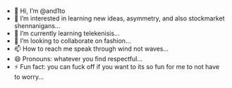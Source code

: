 - 👋 Hi, I’m @and1to
- 👀 I’m interested in learning new ideas, asymmetry, and also stockmarket shennanigans...
- 🌱 I’m currently learning telekenisis...
- 💞️ I’m looking to collaborate on fashion...
- 📫 How to reach me speak through wind not waves...
- 😄 Pronouns: whatever you find respectful...
- ⚡ Fun fact: you can fuck off if you want to its so fun for me to not have to worry...

<!---
and1to/and1to is a ✨ special ✨ repository because its `README.md` (this file) appears on your GitHub profile.
You can click the Preview link to take a look at your changes.
--->
    
